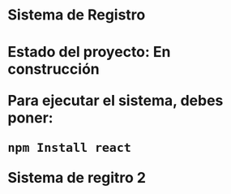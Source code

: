 <h1> Sistema de Registro <h1>
  
Estado del proyecto: En construcción

Para ejecutar el sistema, debes poner:

``` npm Install react ```

Sistema de regitro 2

